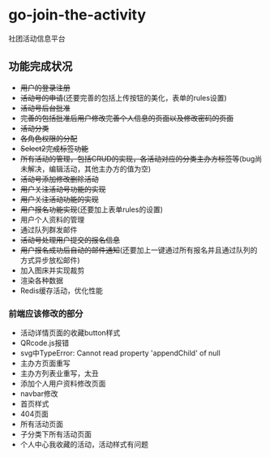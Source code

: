 # go-join-the-activity
社团活动信息平台

## 功能完成状况

- ~~用户的登录注册~~
- ~~活动号的申请~~(还要完善的包括上传按钮的美化，表单的rules设置)
- ~~活动号后台批准~~
- ~~完善的包括批准后用户修改完善个人信息的页面以及修改密码的页面~~
- ~~活动分类~~
- ~~各角色权限的分配~~
- ~~Select2完成标签功能~~
- ~~所有活动的管理，包括CRUD的实现，各活动对应的分类主办方标签等~~(bug尚未解决，编辑活动，其他主办方的值为空)
- ~~活动号添加修改删除活动~~
- ~~用户关注活动号功能的实现~~
- ~~用户关注活动功能的实现~~
- ~~用户报名功能实现~~(还要加上表单rules的设置)
- 用户个人资料的管理
- 通过队列群发邮件
- ~~活动号处理用户提交的报名信息~~
- ~~用户报名成功后自动的邮件通知~~(还要加上一键通过所有报名并且通过队列的方式异步放松邮件)
- 加入图床并实现裁剪
- 渲染各种数据
- Redis缓存活动，优化性能

### 前端应该修改的部分

- 活动详情页面的收藏button样式
- QRcode.js报错
- svg中TypeError: Cannot read property 'appendChild' of null
- 主办方页面重写
- 主办方列表业重写，太丑
- 添加个人用户资料修改页面
- navbar修改
- 首页样式
- 404页面
- 所有活动页面
- 子分类下所有活动页面
- 个人中心我收藏的活动，活动样式有问题
